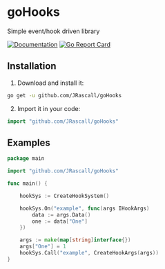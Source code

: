 # goHooks
Simple event/hook driven library 

[![Documentation](https://godoc.org/github.com/JRascall/goHooks?status.svg)](http://godoc.org/github.com/JRascall/goHooks)
[![Go Report Card](https://goreportcard.com/badge/github.com/JRascall/goHooks)](https://goreportcard.com/report/github.com/JRascall/goHooks)

## Installation

1. Download and install it:

```sh
go get -u github.com/JRascall/goHooks
```

2. Import it in your code:

```go
import "github.com/JRascall/goHooks"
```

## Examples

```go
package main

import "github.com/JRascall/goHooks"

func main() {

    hookSys := CreateHookSystem()

    hookSys.On("example", func(args IHookArgs) 
        data := args.Data()
        one := data["One"]
    })

    args := make(map[string]interface{})
    args["One"] = 1
    hookSys.Call("example", CreateHookArgs(args))
}
```
